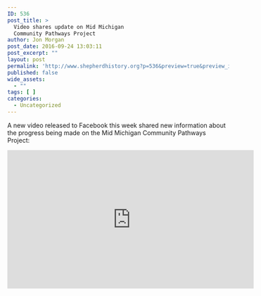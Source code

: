 ```yaml
---
ID: 536
post_title: >
  Video shares update on Mid Michigan
  Community Pathways Project
author: Jon Morgan
post_date: 2016-09-24 13:03:11
post_excerpt: ""
layout: post
permalink: 'http://www.shepherdhistory.org?p=536&preview=true&preview_id=536'
published: false
wide_assets:
  - ""
tags: [ ]
categories:
  - Uncategorized
---
```

A new video released to Facebook this week shared new information about the progress being made on the Mid Michigan Community Pathways Project:

<iframe src="https://www.facebook.com/plugins/video.php?href=https%3A%2F%2Fwww.facebook.com%2F201158503231811%2Fvideos%2F1407480132599636%2F&amp;show_text=0&amp;width=560" width="560" height="315" frameborder="0" scrolling="no" allowfullscreen="allowfullscreen"></iframe>

&nbsp;